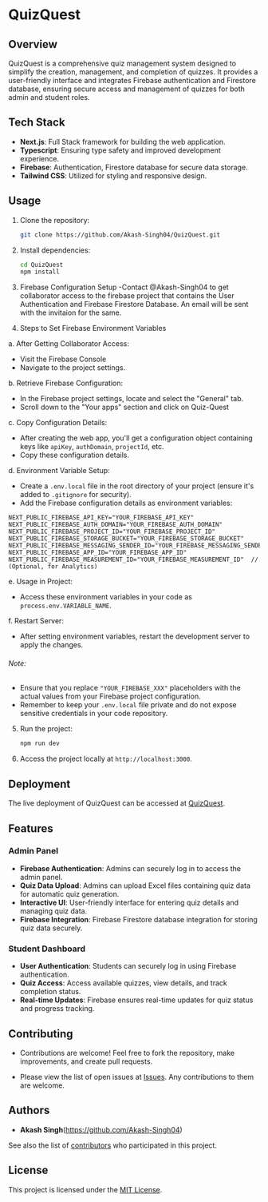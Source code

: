 # QuizQuest 

## Overview

QuizQuest is a comprehensive quiz management system designed to simplify the creation, management, and completion of quizzes. It provides a user-friendly interface and integrates Firebase authentication and Firestore database, ensuring secure access and management of quizzes for both admin and student roles.

## Tech Stack

- **Next.js**: Full Stack framework for building the web application.
- **Typescript**: Ensuring type safety and improved development experience.
- **Firebase**: Authentication, Firestore database for secure data storage.
- **Tailwind CSS**: Utilized for styling and responsive design.

## Usage

1. Clone the repository:

   ```bash
   git clone https://github.com/Akash-Singh04/QuizQuest.git
   ```

2. Install dependencies:

   ```bash
   cd QuizQuest
   npm install
   ```
   
3. Firebase Configuration Setup
-Contact @Akash-Singh04 to get collaborator access to the firebase project that contains the User Authentication and Firebase Firestore Database. An email will be sent with the invitaion for the same.

4. Steps to Set Firebase Environment Variables

a. After Getting Collaborator Access:
   - Visit the Firebase Console
   - Navigate to the project settings.

b. Retrieve Firebase Configuration:
   - In the Firebase project settings, locate and select the "General" tab.
   - Scroll down to the "Your apps" section and click on Quiz-Quest

c. Copy Configuration Details:
   - After creating the web app, you'll get a configuration object containing keys like `apiKey`, `authDomain`, `projectId`, etc.
   - Copy these configuration details.

d. Environment Variable Setup:
   - Create a `.env.local` file in the root directory of your project (ensure it's added to `.gitignore` for security).
   - Add the Firebase configuration details as environment variables:

   ```env
   NEXT_PUBLIC_FIREBASE_API_KEY="YOUR_FIREBASE_API_KEY"
   NEXT_PUBLIC_FIREBASE_AUTH_DOMAIN="YOUR_FIREBASE_AUTH_DOMAIN"
   NEXT_PUBLIC_FIREBASE_PROJECT_ID="YOUR_FIREBASE_PROJECT_ID"
   NEXT_PUBLIC_FIREBASE_STORAGE_BUCKET="YOUR_FIREBASE_STORAGE_BUCKET"
   NEXT_PUBLIC_FIREBASE_MESSAGING_SENDER_ID="YOUR_FIREBASE_MESSAGING_SENDER_ID"
   NEXT_PUBLIC_FIREBASE_APP_ID="YOUR_FIREBASE_APP_ID"
   NEXT_PUBLIC_FIREBASE_MEASUREMENT_ID="YOUR_FIREBASE_MEASUREMENT_ID"  // (Optional, for Analytics)
   ```

e. Usage in Project:
   - Access these environment variables in your code as `process.env.VARIABLE_NAME`.

f. Restart Server:
   - After setting environment variables, restart the development server to apply the changes.

###### Note:
- Ensure that you replace `"YOUR_FIREBASE_XXX"` placeholders with the actual values from your Firebase project configuration.
- Remember to keep your `.env.local` file private and do not expose sensitive credentials in your code repository.

5. Run the project:

   ```bash
   npm run dev
   ```
6. Access the project locally at `http://localhost:3000`.

## Deployment

The live deployment of QuizQuest can be accessed at [QuizQuest](https://quiz-quest-delta.vercel.app/).

## Features

### Admin Panel

- **Firebase Authentication**: Admins can securely log in to access the admin panel.
- **Quiz Data Upload**: Admins can upload Excel files containing quiz data for automatic quiz generation.
- **Interactive UI**: User-friendly interface for entering quiz details and managing quiz data.
- **Firebase Integration**: Firebase Firestore database integration for storing quiz data securely.

### Student Dashboard

- **User Authentication**: Students can securely log in using Firebase authentication.
- **Quiz Access**: Access available quizzes, view details, and track completion status.
- **Real-time Updates**: Firebase ensures real-time updates for quiz status and progress tracking.

## Contributing

- Contributions are welcome! Feel free to fork the repository, make improvements, and create pull requests.

- Please view the list of open issues at [Issues](https://github.com/Akash-Singh04/QuizQuest/issues). Any contributions to them are welcome.

## Authors

* **Akash Singh**(https://github.com/Akash-Singh04)

See also the list of [contributors](https://github.com/Akash-Singh04/QuizQuest/contributors) who participated in this project.

## License

This project is licensed under the [MIT License](LICENSE).
